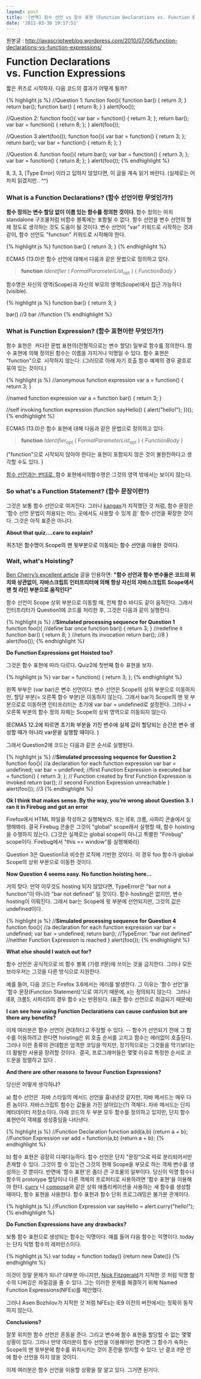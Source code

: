 ```yaml
---
layout: post
title: '[번역] 함수 선언 vs 함수 표현 (Function Declarations vs. Function Expressions)'
date: '2011-03-30 19:17:51'
---
```


원본글 : <a href="http://javascriptweblog.wordpress.com/2010/07/06/function-declarations-vs-function-expressions/">http://javascriptweblog.wordpress.com/2010/07/06/function-declarations-vs-function-expressions/</a>

<span style="font-size: 26px; font-weight: bold;">Function Declarations vs. Function Expressions</span>

짧은 퀴즈로 시작하자. 다음 코드의 결과가 어떻게 될까?

{% highlight js %}
//Question 1:
function foo(){
    function bar() {
        return 3;
    }
    return bar();
    function bar() {
        return 8;
    }
}
alert(foo());

//Question 2:
function foo(){
    var bar = function() {
        return 3;
    };
    return bar();
    var bar = function() {
        return 8;
    };
}
alert(foo());

//Question 3
alert(foo());
function foo(){
    var bar = function() {
        return 3;
    };
    return bar();
    var bar = function() {
        return 8;
    };
}

//Question 4:
function foo(){
    return bar();
    var bar = function() {
        return 3;
    };
    var bar = function() {
        return 8;
    };
}
alert(foo());
{% endhighlight %}

8, 3, 3, [Type Error] 이라고 답하지 않았다면, 이 글을 계속 읽기 바란다. (실제로는 어차피 읽겠지만.. ^^)
<h3>What is a Function Declarations? (함수 선언이란 무엇인가?)</h3>
<strong>함수 정의는 변수 할당 없이 이름 있는 함수를 정의한 것이다. </strong>함수 정의는 마치 standalone 구조물처럼 비함수 블록에는 포함될 수 없다. 함수 선언을 변수 선언의 형제 정도로 생각하는 것도 도움이 될 것이다. 변수 선언이 "var" 키워드로 시작하는 것과 같이, 함수 선언도 "function" 키워드로 시작해야 한다.

{% highlight js %}
function bar() {
    return 3;
}
{% endhighlight %}

ECMA5 (13.0)은 함수 선언에 대해서 다음과 같은 문법으로 정의하고 있다.
<blockquote><strong>function</strong> <em>Identifier</em> ( <em>FormalParameterList</em><sub>opt</sub> ) { <em>FunctionBody</em> }</blockquote>
함수명은 자신의 영역(Scope)과 자신의 부모의 영역(Scope)에서 접근 가능하다(visible).

{% highlight js %}
function bar() {
    return 3;
}

bar() //3
bar  //function
{% endhighlight %}

<h3>What is Function Expression? (함수 표현이란 무엇인가?)</h3>
함수 표현은  커다란 문법 표현의(전형적으로는 변수 할당) 일부로 함수를 정의한다. 함수 표현에 의해 정의된 함수는 이름을 가지거나 익명일 수 있다.
함수 표현은 "function"으로  시작하지 않는다. (그러므로 아래 자기 호출 함수 예제의 경우 괄호로 묶여 있는 것이다.)

{% highlight js %}
//anonymous function expression
var a = function() {
    return 3;
}

//named function expression
var a = function bar() {
    return 3;
}

//self invoking function expression
(function sayHello() {
    alert("hello!");
})();
{% endhighlight %}

ECMA5 (13.0)은 함수 표현에 대해 다음과 같은 문법으로 정의하고 있다.
<blockquote><strong>function</strong> <em>Identifier</em><sub>opt</sub> ( <em>FormalParameterList</em><sub>opt</sub> ) { <em>FunctionBody</em> }</blockquote>
("function"으로 시작되지 않아야 한다는 표현이 포함되지 않은 것이 불완전하다고 생각할 수도 있다. )

<span style="text-decoration: underline;">함수 선언과는 반대로, </span> 함수 표현에서의함수명은 그것의 영역 밖에서는 보이지 않는다.
<h3>So what's a Function Statement? (함수 문장이란?)</h3>
그것은 보통 함수 선언으로 여겨진다. 그러나 <a href="http://yura.thinkweb2.com/named-function-expressions/#function-statements" target="_blank">kangax</a>가 지적했던 것 처럼, 함수 문장은 '함수 선언 문법이 허용되는 어느 곳에서도 사용할 수 있게 끔' 함수 선언을 확장한 것이다. 그것은 아직 표준은 아니다.

<strong>About that quiz….care to explain?</strong>

<span style="color: #000000;">퀴즈1은 함수명이 Scope의 맨 윗부분으로 이동되는 함수 선언을 이용한 것이다.</span>
<h3>Wait, what's Hoisting?</h3>
<a href="http://www.adequatelygood.com/2010/2/JavaScript-Scoping-and-Hoisting" target="_blank">Ben Cherry’s excellent article</a> 글을 인용하면: <strong>"함수 선언과 함수 변수들은 코드의 위치와 상관없이, 자바스크립트 인터프리터에 의해 항상 자신의 자바스크립트 Scope에서 맨 첫 라인 부분으로 움직인다"</strong>

함수 선언이 Scope 상위 부분으로 이동할 때, 전체 함수 바디도 같이 움직인다. 그래서 인터프리터가 Question1에 코드를 처리한 후, 그것은 다음과 같이 실행한다.

{% highlight js %}
//**Simulated processing sequence for Question 1**
function foo(){
    //define bar once
    function bar() {
        return 3;
    }
    //redefine it
    function bar() {
        return 8;
    }
    //return its invocation
    return bar(); //8
}
alert(foo());
{% endhighlight %}

<strong>Do Function Expressions get Hoisted too?</strong>

그것은 함수 표현에 따라 다르다. Quiz2에 첫번째 함수 표현을 보자.

{% highlight js %}
var bar = function() {
	return 3;
};
{% endhighlight %}

왼쪽 부부은 (var bar)은 변수 선언이다. 변수 선언은 Scope의 상위 부분으로 이동하지만, 할당 부분(= 오른쪽 함수 부분)은 이동하지 않는다. 그래서 bar가 Scope의 맨 윗 부분으로로 이동하면 인터프리터는 초기에 var bar = undefined로 설정한다. 그러나 = 오른쪽 부분의 함수 정의 자체는 Scope의 상위 영역으로 이동되지 않는다.

<span style="color: #000000;">(ECMA5 12.2에 따르면 초기화 부분을 가진 변수에 실제 값이 할당되는 순간은 변수 생성할 때가 아니라 var문을 실행할 때이다. )</span>

그래서 Question2에 코드는 다음과 같은 순서로 실행된다.

{% highlight js %}
//**Simulated processing sequence for Question 2**
function foo(){
	//a declaration for each function expression
    var bar = undefined;
    var bar = undefined;
    //first Function Expression is executed
    bar = function() {
        return 3;
    };
    // Function created by first Function Expression is invoked
    return bar();
	// second Function Expression unreachable
}
alert(foo()); //3
{% endhighlight %}

<strong>Ok I think that makes sense. By the way, you’re wrong about Question 3. I ran it in Firebug and got an error</strong>

Firefox에서 HTML 파일을 작성하고 실행해보라. 또는 IE8, 크롬, 사파리 콘솔에서 실행해봐라. 결국 Firebug 콘솔은 그것이 "global" scope레서 실행할 때, 함수 hoisting을 수행하지 않는다. (그것은 실제로는 global scope이 아니고 특별한 "Firebug" scope이다. Firebug에서 "this == window"를 실행해봐라)

Question 3은 Question1과 비슷한 로직에 기반한 것이다. 이 경우 foo 함수가 global Scope의 상위 부분으로 이동한 것이다.

<strong>Now Question 4 seems easy. No function hoisting here…</strong>

거의 맞다. 만약 아무것도 hosting 되지 않았다면, TypeError은 "bar not a function"이 아니라 "bar not defined" 일 것이다. 함수 hosting은 없지만, 변수 hosting이 이뤄진다. 그래서 bar는 Scope에 윗 부분에 선언되지만, 그것의 값은 undefined이다.

{% highlight js %}
//**Simulated processing sequence for Question 4**
function foo(){
	//a declaration for each function expression
	var bar = undefined;
	var bar = undefined;
    return bar(); //TypeError: "bar not defined"
	//neither Function Expression is reached
}
alert(foo());
{% endhighlight %}

<strong>What else should I watch out for?</strong>

함수 선언은 공식적으로 비 함수 블록 (가령 if문)에 쓰이는 것을 금지한다. 그러나 모든 브라우저는 그것을 다른 방식으로 지원한다.

예를 들어, 다음 코드는 Firefox 3.6에서는 에러를 발생한다. 그 이유는 '함수 선언'을 '함수 문장(Function Statement)'으로 여기기 때문에, x는 정의되지 않는다.  그러나 IE8, 크롬5, 사파리5의 경우 함수 x는 반환된다. (표준 함수 선언으로 취급되기 때문에)

<strong>I can see how using Function Declarations can cause confusion but are there any benefits?</strong>

이제 여러분은 함수 선언이 관대하다고 주장할 수 있다. -- 함수가 선언되기 전에 그 함수를 이용하려고 한다면 hoisting은 위 호출 순서를 고치고 함수는 에러없이 호출된다. 그러나 이런 종류의 관대함은 엄격한 코딩을 막지만, 장기적으로는 그것들을 막기보다는 더 활발한 사용을 장려할 것이다.  결국, 프로그래머들은 몇몇 이유로 특정한 순서로 코드문을 정렬하고 있다 .

<strong>And there are other reasons to favour Function Expressions?</strong>

당신은 어떻게 생각하냐?

a) 함수 선언은  자바 스타일의 메서드 선언을 흉내낸것 같지만, 자바 메서드는 매우 다른 놈이다. 자바스크립트 함수는 값들을 가진 살아있는(?) 객체다. 자바 메서드는 단지 메타데이터 저장소이다. 아래 코드의 두 부분 모두 함수를 정의하고 있지만, 단지 함수 표현만이 객체를 생성중임을 나타낸다.

{% highlight js %}
//Function Declaration
function add(a,b) {return a + b};
//Function Expression
var add = function(a,b) {return a + b};
{% endhighlight %}

b) 함수 표현은 굉장히 다재다능하다. 함수 선언은 단지 "문장"으로 따로 분리되어서만 존재할 수 있다. 그것이 할 수 있는건 그것의 현재 Scope을 부모로 하는 객체 변수를 생성하는 것 뿐이다. 반면에 '함수 표현'은 좀더 큰 구조물의 일부이다. 당신이 익명 함수나 함수의 prototype 할당이나 다른 객체의 프로퍼티로 사용하려면 '함수 표현'을 이용해야 한다. <a href="http://javascriptweblog.wordpress.com/2010/04/05/curry-cooking-up-tastier-functions/" target="_blank">curry</a> 나 <a href="http://javascriptweblog.wordpress.com/2010/04/14/compose-functions-as-building-blocks/" target="_blank">compose</a>와 같은 상위 애플리케이션을 사용하는 새 함수를 생성할때마다, 함수 표현을 사용한다. 함수 표현과 함수 단위 프로그래밍은 불가분 관계이다.

{% highlight js %}
//Function Expression
var sayHello = alert.curry("hello!");
{% endhighlight %}

<strong>Do Function Expressions have any drawbacks?</strong>

보통 함수 표현으로 생성되는 함수는 익명이다. 예를 들어 다음 함수는 익명이다. today는 단지 익명 함수의 레퍼런스이다.

{% highlight js %}
var today = function today() {return new Date()}
{% endhighlight %}

이것이 정말 문제가 되나? 대부분 아니지만, <a href="http://fitzgeraldnick.com/weblog/" target="_blank">Nick Fitzgerald</a>가 지적한 것 처럼 익명 함수의 디버깅은 좌절감을 줄 수 있다. 그는 이러한 문제를 해결하기 위해 Named Function Expressions(NFEs)를 제안했다.

그러나 Asen Bozhilov가 지적한 것 처럼 NFEs는 IE9 이전의 버전에서는 정확히 동작하지 않는다.

<strong>Conclusions?</strong>

잘못 위치한 함수 선언은 혼동을 준다. 그리고 변수에 함수 표현을 할당할 수 없는 몇몇 상황이 있다. 그러나 만약 여러분이 함수 선언을 이용해야만 한다면 그 함수가 속하는 Scope의 맨 윗부분에 함수를 위치시키는 것이 혼란을 방지할 수 있다. 난 결코 if문 안에 함수 선언을 하지 않을 것이다.

이제 여러분은 함수 선언을 이용할 상황을 잘 알고 있다. 그거면 된거다.
